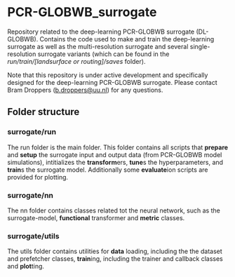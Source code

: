 # PCR-GLOBWB_surrogate
Repository related to the deep-learning PCR-GLOBWB surrogate (DL-GLOBWB). Contains the code used to make and train the deep-learning surrogate as well as the multi-resolution surrogate and several single-resolution surrogate variants (which can be found in the *run/train/[landsurface or routing]/saves* folder).

Note that this repository is under active development and specifically designed for the deep-learning PCR-GLOBWB surrogate. Please contact Bram Droppers (b.droppers@uu.nl) for any questions.

## Folder structure
### surrogate/run
The run folder is the main folder. This folder contains all scripts that **prepare** and **setup** the surrogate input and output data (from PCR-GLOBWB model simulations), intitializes the **transform**ers, **tune**s the hyperparameters, and **train**s the surrogate model. Additionally some **evaluate**ion scripts are provided for plotting.

### surrogate/nn
The nn folder contains classes related tot the neural network, such as the surrogate-model, **functional** transformer and **metric** classes.

### surrogate/utils
The utils folder contains utilities for **data** loading, including the the dataset and prefetcher classes, **train**ing, including the trainer and callback classes and **plot**ting.
